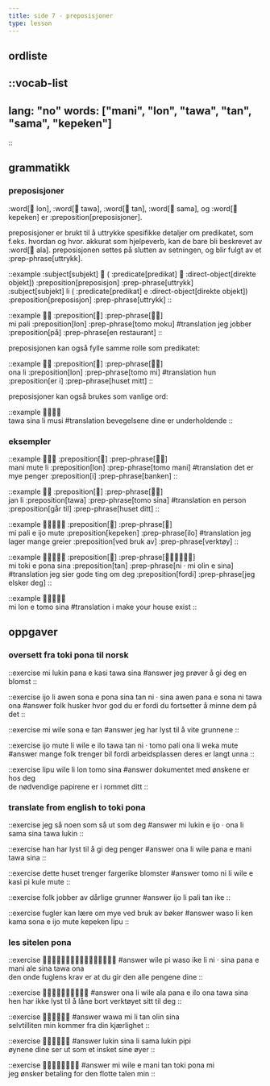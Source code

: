 ```yaml
---
title: side 7 - preposisjoner 
type: lesson
---
```

## ordliste
::vocab-list
---
lang: "no"
words: ["mani", "lon", "tawa", "tan", "sama", "kepeken"]
---
::

## grammatikk
### preposisjoner
:word[󱤬 lon], :word[󱥩 tawa], :word[󱥧 tan], :word[󱥖 sama], og :word[󱤙 kepeken] er :preposition[preposisjoner].

 preposisjoner er brukt til å uttrykke spesifikke detaljer om predikatet, som f.eks. hvordan og hvor. akkurat som hjelpeverb, kan de bare bli beskrevet av :word[󱤂 ala]. preposisjonen settes på slutten av setningen, og blir fulgt av et :prep-phrase[uttrykk].

::example
:subject[subjekt] 󱤧 ( :predicate[predikat] 󱤉 :direct-object[direkte objekt]) :preposition[preposisjon] :prep-phrase[uttrykk] \
:subject[subjekt] li ( :predicate[predikat] e :direct-object[direkte objekt]) :preposition[preposisjon] :prep-phrase[uttrykk]
::

::example
󱤴󱥉 :preposition[󱤬] :prep-phrase[󱥭󱤶] \
mi pali :preposition[lon] :prep-phrase[tomo moku]
#translation
jeg jobber :preposition[på] :prep-phrase[en restaurant]
::

preposisjonen kan også fylle samme rolle som predikatet:

::example
󱥆󱤧 :preposition[󱤬] :prep-phrase[󱥭󱤴] \
ona li :preposition[lon] :prep-phrase[tomo mi]
#translation
hun :preposition[er i] :prep-phrase[huset mitt]
::

preposisjoner kan også brukes som vanlige ord:

::example
󱥩󱥞󱤧󱤻 \
tawa sina li musi
#translation
bevegelsene dine er underholdende
::

### eksempler
::example
󱤲󱤼󱤧 :preposition[󱤬] :prep-phrase[󱥭󱤲] \
mani mute li :preposition[lon] :prep-phrase[tomo mani]
#translation
det er mye penger :preposition[i] :prep-phrase[banken]
::

::example
󱤑󱤧 :preposition[󱥩] :prep-phrase[󱥭󱥞] \
jan li :preposition[tawa] :prep-phrase[tomo sina]
#translation
en person :preposition[går til] :prep-phrase[huset ditt]
::

::example
󱤴󱥉󱤉󱤌󱤼 :preposition[󱤙] :prep-phrase[󱤎] \
mi pali e ijo mute :preposition[kepeken] :prep-phrase[ilo]
#translation
jeg lager mange greier :preposition[ved bruk av] :prep-phrase[verktøy]
::

::example
󱤴󱥬󱤉󱥔󱥞 :preposition[󱥧] :prep-phrase[󱥁󱦜󱤴󱥅󱤉󱥞] \
mi toki e pona sina :preposition[tan] :prep-phrase[ni · mi olin e sina]
#translation
jeg sier gode ting om deg :preposition[fordi] :prep-phrase[jeg elsker deg]
::

::example
󱤴󱤬󱤉󱥭󱥞 \
mi lon e tomo sina
#translation
i make your house exist
::

## oppgaver
### oversett fra toki pona til norsk
::exercise
mi lukin pana e kasi tawa sina
#answer
jeg prøver å gi deg en blomst
::

::exercise
ijo li awen sona e pona sina tan ni · sina awen pana e sona ni tawa ona
#answer
folk husker hvor god du er fordi du fortsetter å minne dem på det
::

::exercise
mi wile sona e tan
#answer
jeg har lyst til å vite grunnene
::

::exercise
ijo mute li wile e ilo tawa tan ni · tomo pali ona li weka mute
#answer
mange folk trenger bil fordi arbeidsplassen deres er langt unna
::

::exercise
lipu wile li lon tomo sina
#answer
dokumentet med ønskene er hos deg \
de nødvendige papirene er i rommet ditt
::

### translate from english to toki pona
::exercise
jeg så noen som så ut som deg
#answer
mi lukin e ijo · ona li sama sina tawa lukin
::

::exercise
han har lyst til å gi deg penger
#answer
ona li wile pana e mani tawa sina
::

::exercise
dette huset trenger fargerike blomster
#answer
tomo ni li wile e kasi pi kule mute
::

::exercise
folk jobber av dårlige grunner
#answer
ijo li pali tan ike
::

::exercise
fugler kan lære om mye ved bruk av bøker
#answer
waso li ken kama sona e ijo mute kepeken lipu
::

### les sitelen pona
::exercise
󱥷󱥍󱥴󱤍󱤧󱥁󱦜󱥞󱥌󱤉󱤲󱦖󱤄󱥞󱥩󱥆
#answer
wile pi waso ike li ni · sina pana e mani ale sina tawa ona \
den onde fuglens krav er at du gir den alle pengene dine
::

::exercise
󱥆󱤧󱥷󱤂󱥌󱤉󱤎󱥆󱥩󱥞
#answer
ona li wile ala pana e ilo ona tawa sina \
hen har ikke lyst til å låne bort verktøyet sitt til deg
::

::exercise
󱥵󱤴󱤧󱥧󱥅󱥞
#answer
wawa mi li tan olin sina \
selvtilliten min kommer fra din kjærlighet
::

::exercise
󱤮󱥞󱤧󱥖󱤮󱥑
#answer
lukin sina li sama lukin pipi \
øynene dine ser ut som et insket sine øyer
::

::exercise
󱤴󱥷󱤉󱤲󱥧󱥬󱥔󱤴
#answer
mi wile e mani tan toki pona mi \
jeg ønsker betaling for den flotte talen min
::